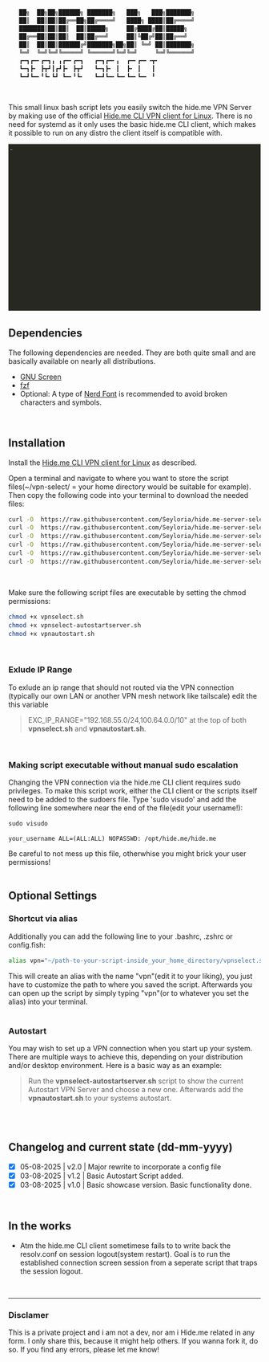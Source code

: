 ```
   ██╗  ██╗██╗██████╗ ███████╗   ███╗   ███╗███████╗   
   ██║  ██║██║██╔══██╗██╔════╝   ████╗ ████║██╔════╝   
   ███████║██║██║  ██║█████╗     ██╔████╔██║█████╗     
   ██╔══██║██║██║  ██║██╔══╝     ██║╚██╔╝██║██╔══╝     
   ██║  ██║██║██████╔╝███████╗██╗██║ ╚═╝ ██║███████╗   
   ╚═╝  ╚═╝╚═╝╚═════╝ ╚══════╝╚═╝╚═╝     ╚═╝╚══════╝   
   ┏━┓┏━╸┏━┓╻ ╻┏━╸┏━┓   ┏━┓┏━╸╻  ┏━╸┏━╸╺┳╸             
   ┗━┓┣╸ ┣┳┛┃┏┛┣╸ ┣┳┛   ┗━┓┣╸ ┃  ┣╸ ┃   ┃              
   ┗━┛┗━╸╹┗╸┗┛ ┗━╸╹┗╸   ┗━┛┗━╸┗━╸┗━╸┗━╸ ╹
```
<br/>

This small linux bash script lets you easily switch the hide.me VPN Server by making use of the official [Hide.me CLI VPN client for Linux](https://github.com/eventure/hide.client.linux).
There is no need for systemd as it only uses the basic hide.me CLI client, which makes it possible to run on any distro the client itself is compatible with.
<br/>


![Showcase](/showcase.gif)

## Dependencies
The following dependencies are needed. They are both quite small and are basically available on nearly all distributions.
- [GNU Screen](https://www.gnu.org/software/screen/)
- [fzf](https://github.com/junegunn/fzf)
- Optional: A type of [Nerd Font](https://www.nerdfonts.com/) is recommended to avoid broken characters and symbols.
<br/>

## Installation
Install the [Hide.me CLI VPN client for Linux](https://github.com/eventure/hide.client.linux) as described.

Open a terminal and navigate to where you want to store the script files(~/vpn-select/ =  your home directory would be suitable for example).
Then copy the following code into your terminal to download the needed files:
```sh
curl -O  https://raw.githubusercontent.com/Seyloria/hide.me-server-select/main/config.sh
curl -O  https://raw.githubusercontent.com/Seyloria/hide.me-server-select/main/vpnselect.sh
curl -O  https://raw.githubusercontent.com/Seyloria/hide.me-server-select/main/vpnselect-autostartserver.sh
curl -O  https://raw.githubusercontent.com/Seyloria/hide.me-server-select/main/vpnautostart.sh
curl -O  https://raw.githubusercontent.com/Seyloria/hide.me-server-select/main/autostart-server.txt
curl -O  https://raw.githubusercontent.com/Seyloria/hide.me-server-select/main/serverlist.csv
```
<br/>

Make sure the following script files are executable by setting the chmod permissions:
```sh
chmod +x vpnselect.sh
chmod +x vpnselect-autostartserver.sh
chmod +x vpnautostart.sh
```
<br/>

### Exlude IP Range
To exlude an ip range that should not routed via the VPN connection
(typically our own LAN or another VPN mesh network like tailscale) edit the this variable
> EXC_IP_RANGE="192.168.55.0/24,100.64.0.0/10"
at the top of both **vpnselect.sh** and **vpnautostart.sh**.
<br/>

### Making script executable without manual sudo escalation
Changing the VPN connection via the hide.me CLI client requires sudo privileges.
To make this script work, either the CLI client or the scripts itself need to be added to the sudoers file.
Type 'sudo visudo' and add the following line somewhere near the end of the file(edit your username!):
```
sudo visudo
```
```
your_username ALL=(ALL:ALL) NOPASSWD: /opt/hide.me/hide.me
```
Be careful to not mess up this file, otherwhise you might brick your user permissions!
<br/>
<br/>

## Optional Settings
### Shortcut via alias
Additionally you can add the following line to your .bashrc, .zshrc or config.fish:
```sh
alias vpn="~/path-to-your-script-inside_your_home_directory/vpnselect.sh"
```
This will create an alias with the name "vpn"(edit it to your liking), you just have to customize the path to where you saved the script.
Afterwards you can open up the script by simply typing "vpn"(or to whatever you set the alias) into your terminal.
<br/>
<br/>

### Autostart
You may wish to set up a VPN connection when you start up your system.
There are multiple ways to achieve this, depending on your distribution and/or desktop environment.
Here is a basic way as an example:
> Run the **vpnselect-autostartserver.sh** script to show the current Autostart VPN Server and choose a new one.
> Afterwards add the **vpnautostart.sh** to your systems autostart.
<br/>
<br/>

## Changelog and current state (dd-mm-yyyy)

- [x] 05-08-2025 | v2.0 | Major rewrite to incorporate a config file
- [x] 03-08-2025 | v1.2 | Basic Autostart Script added.
- [x] 03-08-2025 | v1.0 | Basic showcase version. Basic functionality done.
<br/>

## In the works
- Atm the hide.me CLI client sometimese fails to to write back the resolv.conf on session logout(system restart). Goal is to run the established connection screen session from a seperate script that traps the session logout.
<br/>

---
### Disclamer

This is a private project and i am not a dev, nor am i Hide.me related in any form.
I only share this, because it might help others. If you wanna fork it, do so.
If you find any errors, please let me know!
